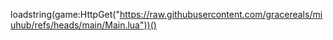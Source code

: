 loadstring(game:HttpGet("https://raw.githubusercontent.com/gracereals/miuhub/refs/heads/main/Main.lua"))()
